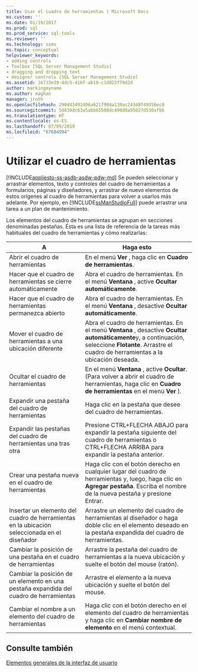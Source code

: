```yaml
---
title: Usar el cuadro de herramientas | Microsoft Docs
ms.custom: ''
ms.date: 01/19/2017
ms.prod: sql
ms.prod_service: sql-tools
ms.reviewer: ''
ms.technology: ssms
ms.topic: conceptual
helpviewer_keywords:
- adding controls
- Toolbox [SQL Server Management Studio]
- dragging and dropping text
- designer controls [SQL Server Management Studio]
ms.assetid: 16733e39-4dc5-416f-ab10-c1d823f79d2d
author: markingmyname
ms.author: maghan
manager: jroth
ms.openlocfilehash: 290d43492d06a621f984a139ac24348f49356ec8
ms.sourcegitcommit: 5d839dc63a5abb65508dc498d0a95027d530afb6
ms.translationtype: HT
ms.contentlocale: es-ES
ms.lasthandoff: 07/09/2019
ms.locfileid: "67684994"
---
```

# <a name="use-the-toolbox"></a>Utilizar el cuadro de herramientas
[!INCLUDE[appliesto-ss-asdb-asdw-pdw-md](../includes/appliesto-ss-asdb-asdw-pdw-md.md)]
Se pueden seleccionar y arrastrar elementos, texto y controles del cuadro de herramientas a formularios, páginas y diseñadores, y arrastrar de nuevo elementos de estos orígenes al cuadro de herramientas para volver a usarlos más adelante. Por ejemplo, en [!INCLUDE[ssManStudioFull](../includes/ssmanstudiofull-md.md)] puede arrastrar una tarea a un plan de mantenimiento.  
  
Los elementos del cuadro de herramientas se agrupan en secciones denominadas pestañas. Ésta es una lista de referencia de la tareas más habituales del cuadro de herramientas y cómo realizarlas:  
  
|A|Haga esto|  
|------|-----------|  
|Abrir el cuadro de herramientas|En el menú **Ver** , haga clic en **Cuadro de herramientas**.|  
|Hacer que el cuadro de herramientas se cierre automáticamente|Abra el cuadro de herramientas. En el menú **Ventana** , active **Ocultar automáticamente**.|  
|Hacer que el cuadro de herramientas permanezca abierto|Abra el cuadro de herramientas. En el menú **Ventana** , desactive **Ocultar automáticamente**.|  
|Mover el cuadro de herramientas a una ubicación diferente|Abra el cuadro de herramientas. En el menú **Ventana** , desactive **Ocultar automáticamente**y, a continuación, seleccione **Flotante**. Arrastre el cuadro de herramientas a la ubicación deseada.|  
|Ocultar el cuadro de herramientas|En el menú **Ventana** , active **Ocultar**. (Para volver a abrir el cuadro de herramientas, haga clic en **Cuadro de herramientas** en el menú **Ver** ).|  
|Expandir una pestaña del cuadro de herramientas|Haga clic en la pestaña que desee del cuadro de herramientas.|  
|Expandir las pestañas del cuadro de herramientas una tras otra|Presione CTRL+FLECHA ABAJO para expandir la pestaña siguiente del cuadro de herramientas o CTRL+FLECHA ARRIBA para expandir la pestaña anterior.|  
|Crear una pestaña nueva en el cuadro de herramientas|Haga clic con el botón derecho en cualquier lugar del cuadro de herramientas y, luego, haga clic en **Agregar pestaña**. Escriba el nombre de la nueva pestaña y presione Entrar.|  
|Insertar un elemento del cuadro de herramientas en la ubicación seleccionada en el diseñador|Arrastre un elemento del cuadro de herramientas al diseñador o haga doble clic en el elemento deseado en la pestaña expandida del cuadro de herramientas.|  
|Cambiar la posición de una pestaña en el cuadro de herramientas|Arrastre la pestaña del cuadro de herramientas a la nueva ubicación y suelte el botón del mouse (ratón).|  
|Cambiar la posición de un elemento en una pestaña expandida del cuadro de herramientas|Arrastre el elemento a la nueva ubicación y suelte el botón del mouse.|  
|Cambiar el nombre a un elemento del cuadro de herramientas|Haga clic con el botón derecho en el elemento del cuadro de herramientas y haga clic en **Cambiar nombre de elemento** en el menú contextual.|  
  
## <a name="see-also"></a>Consulte también  
[Elementos generales de la interfaz de usuario](../ssms/general-user-interface-elements.md)  
  

